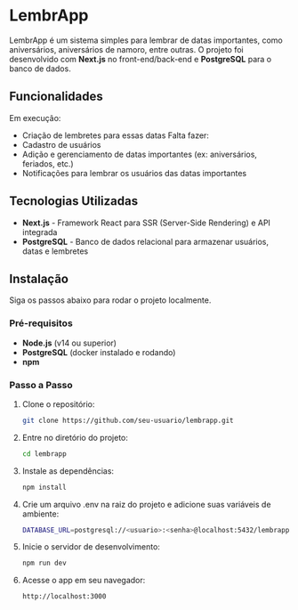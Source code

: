 # LembrApp

LembrApp é um sistema simples para lembrar de datas importantes, como aniversários, aniversários de namoro, entre outras.
O projeto foi desenvolvido com **Next.js** no front-end/back-end e **PostgreSQL** para o banco de dados.

## Funcionalidades

Em execução:

- Criação de lembretes para essas datas
Falta fazer:
- Cadastro de usuários
- Adição e gerenciamento de datas importantes (ex: aniversários, feriados, etc.)
- Notificações para lembrar os usuários das datas importantes

## Tecnologias Utilizadas

- **Next.js** - Framework React para SSR (Server-Side Rendering) e API integrada
- **PostgreSQL** - Banco de dados relacional para armazenar usuários, datas e lembretes
  
## Instalação

Siga os passos abaixo para rodar o projeto localmente.

### Pré-requisitos

- **Node.js** (v14 ou superior)
- **PostgreSQL** (docker instalado e rodando)
- **npm**

### Passo a Passo

1. Clone o repositório:

    ```bash
    git clone https://github.com/seu-usuario/lembrapp.git
    ```

2. Entre no diretório do projeto:

    ```bash
    cd lembrapp
    ```

3. Instale as dependências:

    ```bash
    npm install
    ```

4. Crie um arquivo .env na raiz do projeto e adicione suas variáveis de ambiente:

    ```bash
    DATABASE_URL=postgresql://<usuario>:<senha>@localhost:5432/lembrapp
    ```

5. Inicie o servidor de desenvolvimento:

    ```bash
    npm run dev
    ```

6. Acesse o app em seu navegador:

    ```bash
    http://localhost:3000
    ```
